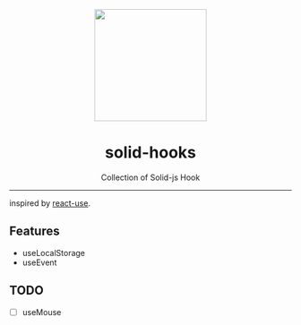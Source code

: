 <div align="center">
  <img width="200px" src="https://www.solidjs.com/assets/logo.123b04bc.svg" />
  <h1 >solid-hooks</h1>
  <div style="text-align: center">Collection of Solid-js Hook</div>
</div>

---

inspired by [react-use](https://github.com/streamich/react-use).

## Features

- useLocalStorage
- useEvent

## TODO

- [ ] useMouse
